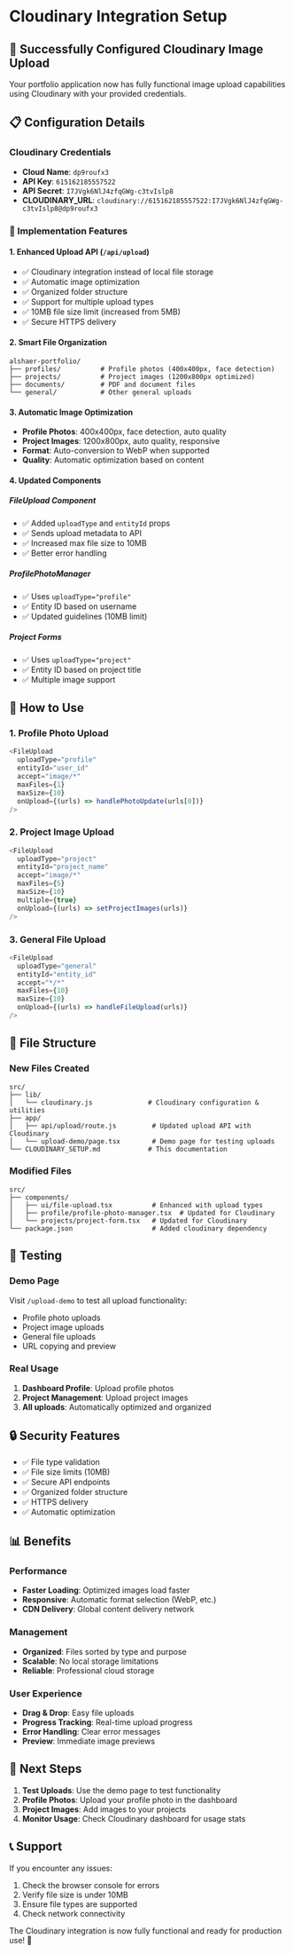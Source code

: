 # Cloudinary Integration Setup

## 🎉 Successfully Configured Cloudinary Image Upload

Your portfolio application now has fully functional image upload capabilities using Cloudinary with your provided credentials.

## 📋 Configuration Details

### Cloudinary Credentials
- **Cloud Name**: `dp9roufx3`
- **API Key**: `615162185557522`
- **API Secret**: `I7JVgk6NlJ4zfqGWg-c3tvIslp8`
- **CLOUDINARY_URL**: `cloudinary://615162185557522:I7JVgk6NlJ4zfqGWg-c3tvIslp8@dp9roufx3`

### 🔧 Implementation Features

#### 1. **Enhanced Upload API** (`/api/upload`)
- ✅ Cloudinary integration instead of local file storage
- ✅ Automatic image optimization
- ✅ Organized folder structure
- ✅ Support for multiple upload types
- ✅ 10MB file size limit (increased from 5MB)
- ✅ Secure HTTPS delivery

#### 2. **Smart File Organization**
```
alshaer-portfolio/
├── profiles/          # Profile photos (400x400px, face detection)
├── projects/          # Project images (1200x800px optimized)
├── documents/         # PDF and document files
└── general/           # Other general uploads
```

#### 3. **Automatic Image Optimization**
- **Profile Photos**: 400x400px, face detection, auto quality
- **Project Images**: 1200x800px, auto quality, responsive
- **Format**: Auto-conversion to WebP when supported
- **Quality**: Automatic optimization based on content

#### 4. **Updated Components**

##### FileUpload Component
- ✅ Added `uploadType` and `entityId` props
- ✅ Sends upload metadata to API
- ✅ Increased max file size to 10MB
- ✅ Better error handling

##### ProfilePhotoManager
- ✅ Uses `uploadType="profile"`
- ✅ Entity ID based on username
- ✅ Updated guidelines (10MB limit)

##### Project Forms
- ✅ Uses `uploadType="project"`
- ✅ Entity ID based on project title
- ✅ Multiple image support

## 🚀 How to Use

### 1. **Profile Photo Upload**
```typescript
<FileUpload
  uploadType="profile"
  entityId="user_id"
  accept="image/*"
  maxFiles={1}
  maxSize={10}
  onUpload={(urls) => handlePhotoUpdate(urls[0])}
/>
```

### 2. **Project Image Upload**
```typescript
<FileUpload
  uploadType="project"
  entityId="project_name"
  accept="image/*"
  maxFiles={5}
  maxSize={10}
  multiple={true}
  onUpload={(urls) => setProjectImages(urls)}
/>
```

### 3. **General File Upload**
```typescript
<FileUpload
  uploadType="general"
  entityId="entity_id"
  accept="*/*"
  maxFiles={10}
  maxSize={10}
  onUpload={(urls) => handleFileUpload(urls)}
/>
```

## 📁 File Structure

### New Files Created
```
src/
├── lib/
│   └── cloudinary.js              # Cloudinary configuration & utilities
├── app/
│   ├── api/upload/route.js         # Updated upload API with Cloudinary
│   └── upload-demo/page.tsx        # Demo page for testing uploads
└── CLOUDINARY_SETUP.md            # This documentation
```

### Modified Files
```
src/
├── components/
│   ├── ui/file-upload.tsx          # Enhanced with upload types
│   ├── profile/profile-photo-manager.tsx  # Updated for Cloudinary
│   └── projects/project-form.tsx   # Updated for Cloudinary
└── package.json                    # Added cloudinary dependency
```

## 🧪 Testing

### Demo Page
Visit `/upload-demo` to test all upload functionality:
- Profile photo uploads
- Project image uploads  
- General file uploads
- URL copying and preview

### Real Usage
1. **Dashboard Profile**: Upload profile photos
2. **Project Management**: Upload project images
3. **All uploads**: Automatically optimized and organized

## 🔒 Security Features

- ✅ File type validation
- ✅ File size limits (10MB)
- ✅ Secure API endpoints
- ✅ Organized folder structure
- ✅ HTTPS delivery
- ✅ Automatic optimization

## 📊 Benefits

### Performance
- **Faster Loading**: Optimized images load faster
- **Responsive**: Automatic format selection (WebP, etc.)
- **CDN Delivery**: Global content delivery network

### Management
- **Organized**: Files sorted by type and purpose
- **Scalable**: No local storage limitations
- **Reliable**: Professional cloud storage

### User Experience
- **Drag & Drop**: Easy file uploads
- **Progress Tracking**: Real-time upload progress
- **Error Handling**: Clear error messages
- **Preview**: Immediate image previews

## 🎯 Next Steps

1. **Test Uploads**: Use the demo page to test functionality
2. **Profile Photos**: Upload your profile photo in the dashboard
3. **Project Images**: Add images to your projects
4. **Monitor Usage**: Check Cloudinary dashboard for usage stats

## 📞 Support

If you encounter any issues:
1. Check the browser console for errors
2. Verify file size is under 10MB
3. Ensure file types are supported
4. Check network connectivity

The Cloudinary integration is now fully functional and ready for production use! 🎉
